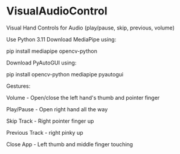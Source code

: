 # VisualAudioControl
Visual Hand Controls for Audio (play/pause, skip, previous, volume)

Use Python 3.11
Download MediaPipe using:

  pip install mediapipe opencv-python

Download PyAutoGUI using:

  pip install opencv-python mediapipe pyautogui

Gestures:

Volume - Open/close the left hand's thumb and pointer finger

Play/Pause - Open right hand all the way

Skip Track - Right pointer finger up

Previous Track - right pinky up

Close App - Left thumb and middle finger touching
